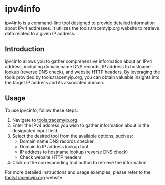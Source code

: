# ipv4info

ipv4info is a command-line tool designed to provide detailed information about IPv4 addresses. It utilizes the tools.tracemyip.org website to retrieve data related to a given IP address.

## Introduction

ipv4info allows you to gather comprehensive information about an IPv4 address, including domain name DNS records, IP address to hostname lookup (reverse DNS check), and website HTTP headers. By leveraging the tools provided by tools.tracemyip.org, you can obtain valuable insights into the target IP address and its associated domain.

## Usage

To use ipv4info, follow these steps:

1. Navigate to [tools.tracemyip.org](https://tools.tracemyip.org/).
2. Enter the IPv4 address you wish to gather information about in the designated input field.
3. Select the desired tool from the available options, such as:
   - Domain name DNS records checker
   - Domain to IP address lookup tool
   - IP address to hostname lookup (reverse DNS check)
   - Check website HTTP headers
4. Click on the corresponding tool button to retrieve the information.

For more detailed instructions and usage examples, please refer to the [tools.tracemyip.org](https://tools.tracemyip.org/) website.
